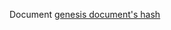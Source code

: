 Document [genesis document's hash]

[genesis document's hash]: docs/consensus/genesis.md#genesis-documents-hash

